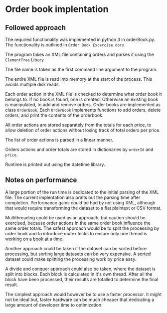 # Order book implentation

## Followed approach

The required functionality was implemented in python 3 in orderBook.py. The functionality is outlined in
`Order Book Excercise.docx`.

The program takes an XML file containing orders and parses it using the `ElementTree` Libary.

The file name is taken as the first command line argument to the program.

The entire XML file is read into memory at the start of the process. This avoids multiple disk reads.

Each order action in the XML file is checked to determine what order book it belongs to. If no book is found, one is
created; Otherwise an existing book is manipulated, to add and remove orders. Order books are implemented as class
`OrderBook`. Each `OrderBook` implements functions to add orders, delete orders, and print the contents of the
orderbook.

All order actions are stored separately from the totals for each price, to allow deletion of order actions without
losing track of total orders per price.

The list of order actions is parsed in a linear manner.

Orders actions and order totals are stored in dictionaries by `orderId` and `price`.

Runtime is printed out using the datetime library.

## Notes on performance

A large portion of the run time is dedicated to the initial parsing of the XML file. The current implentation also
prints out the parsing time after completion. Performance gains could be had by not using XML, although that would
require transforming the dataset to a flat plaintext or CSV format.

Multithreading could be used as an approach, but caution should be exercised, because order actions in the same order
book influence the same order totals. The safest approach would be to split the processing by order book and to
introduce mutex locks to ensure only one thread is working on a book at a time.

Another approach could be taken if the dataset can be sorted before processing, but sorting large datasets can be very
expensive. A sorted dataset could make splitting the processing work by price easy.

A divide and conquer approach could also be taken, where the dataset is split into blocks. Each block is calculated in
it's own thread. After all the block have been processed, their results are totalled to determine the final result.

The simplest approach would however be to use a faster processor. It might not be ideal but, faster hardware can be much
cheaper that dedicating a large amount of developer time to optimization.
